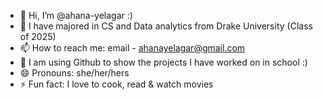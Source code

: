 - 👋 Hi, I’m @ahana-yelagar :)
- 👀 I have majored in CS and Data analytics from Drake University (Class of 2025)
- 📫 How to reach me: email - ahanayelagar@gmail.com
- 🧐 I am using Github to show the projects I have worked on in school :)
- 😄 Pronouns: she/her/hers
- ⚡ Fun fact: I love to cook, read & watch movies

